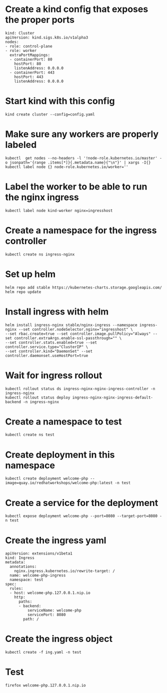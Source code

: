 # Create a kind config that exposes the proper ports

```
kind: Cluster
apiVersion: kind.sigs.k8s.io/v1alpha3
nodes:
- role: control-plane
- role: worker
  extraPortMappings:
  - containerPort: 80
    hostPort: 80
    listenAddress: 0.0.0.0
  - containerPort: 443
    hostPort: 443
    listenAddress: 0.0.0.0
```

# Start kind with this config

```
kind create cluster --config=config.yaml
```

# Make sure any workers are properly labeled

```
kubectl  get nodes --no-headers -l '!node-role.kubernetes.io/master' -o jsonpath='{range .items[*]}{.metadata.name}{"\n"}' | xargs -I{} kubectl label node {} node-role.kubernetes.io/worker=''
```

# Label the worker to be able to run the nginx ingress

```
kubectl label node kind-worker nginx=ingresshost
```

# Create a namespace for the ingress controller

```
kubectl create ns ingress-nginx
```

# Set up helm

```
helm repo add stable https://kubernetes-charts.storage.googleapis.com/
helm repo update
```

# Install ingress with helm

```
helm install ingress-nginx stable/nginx-ingress --namespace ingress-nginx --set controller.nodeSelector.nginx="ingresshost" \
--set rbac.create=true --set controller.image.pullPolicy="Always" --set controller.extraArgs.enable-ssl-passthrough="" \
--set controller.stats.enabled=true --set controller.service.type="ClusterIP" \
--set controller.kind="DaemonSet" --set controller.daemonset.useHostPort=true
```

# Wait for ingress rollout

```
kubectl rollout status ds ingress-nginx-nginx-ingress-controller -n ingress-nginx
kubectl rollout status deploy ingress-nginx-nginx-ingress-default-backend -n ingress-nginx
```

# Create a namespace to test

```
kubectl create ns test
```

# Create deployment in this namespace

```
kubectl create deployment welcome-php --image=quay.io/redhatworkshops/welcome-php:latest -n test
```

# Create a service for the deployment

```
kubectl expose deployment welcome-php --port=8080 --target-port=8080 -n test
```

# Create the ingress yaml

```
apiVersion: extensions/v1beta1
kind: Ingress
metadata:
  annotations:
    nginx.ingress.kubernetes.io/rewrite-target: /
  name: welcome-php-ingress
  namespace: test
spec:
  rules:
  - host: welcome-php.127.0.0.1.nip.io
    http:
      paths:
      - backend:
          serviceName: welcome-php
          servicePort: 8080
        path: /
```

# Create the ingress object

```
kubectl create -f ing.yaml -n test
```

# Test

```
firefox welcome-php.127.0.0.1.nip.io
```
